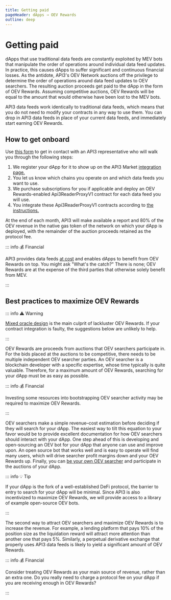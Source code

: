 ```yaml
---
title: Getting paid
pageHeader: dApps → OEV Rewards
outline: deep
---
```


<PageHeader/>

# Getting paid

dApps that use traditional data feeds are constantly exploited by MEV bots that manipulate the order of operations around individual data feed updates.
In practice, this causes dApps to suffer significant and continuous financial losses.
As the antidote, API3's OEV Network auctions off the privilege to determine the order of operations around data feed updates to OEV searchers.
The resulting auction proceeds get paid to the dApp in the form of OEV Rewards.
Assuming competitive auctions, OEV Rewards will be equal to the amount that would otherwise have been lost to the MEV bots.

API3 data feeds work identically to traditional data feeds, which means that you do not need to modify your contracts in any way to use them.
You can drop in API3 data feeds in place of your current data feeds, and immediately start earning OEV Rewards.

## How to get onboard

Use [this form](https://api3dao.typeform.com/to/FHhFIL41) to get in contact with an API3 representative who will walk you through the following steps:

1. We register your dApp for it to show up on the API3 Market [integration page.](../integration/index.md#integration-information)
2. You let us know which chains you operate on and which data feeds you want to use.
3. We purchase subscriptions for you if applicable and deploy an OEV Rewards-enabled Api3ReaderProxyV1 contract for each data feed you will use.
4. You integrate these Api3ReaderProxyV1 contracts according to [the instructions.](/dapps/integration/contract-integration)

At the end of each month, API3 will make available a report and 80% of the OEV revenue in the native gas token of the network on which your dApp is deployed, with the remainder of the auction proceeds retained as the protocol fee.

::: info 💰 Financial

API3 provides data feeds [at cost](/dapps/integration/index#pricing) and enables dApps to benefit from OEV Rewards on top.
You might ask "What's the catch?"
There is none; OEV Rewards are at the expense of the third parties that otherwise solely benefit from MEV.

:::

## Best practices to maximize OEV Rewards

::: info ⚠️ Warning

[Mixed oracle design](/dapps/integration/contract-integration#mixed-oracle-design) is the main culprit of lackluster OEV Rewards.
If your contract integration is faulty, the suggestions below are unlikely to help.

:::

OEV Rewards are proceeds from auctions that OEV searchers participate in.
For the bids placed at the auctions to be competitive, there needs to be multiple independent OEV searcher parties.
An OEV searcher is a blockchain developer with a specific expertise, whose time typically is quite valuable.
Therefore, for a maximum amount of OEV Rewards, searching for your dApp must be as easy as possible.

::: info 💰 Financial

Investing some resources into bootstrapping OEV searcher activity may be required to maximize OEV Rewards.

:::

OEV searchers make a simple revenue–cost estimation before deciding if they will search for your dApp.
The easiest way to tilt this equation to your favor would be to provide excellent documentation for how OEV searchers should interact with your dApp.
One step ahead of this is developing and open-sourcing an OEV bot for your dApp that anyone can use and improve upon.
An open source bot that works well and is easy to operate will find many users, which will drive searcher profit margins down and your OEV Rewards up.
Finally, you can [be your own OEV searcher](/oev-searchers/) and participate in the auctions of your dApp.

::: info 💡 Tip

If your dApp is the fork of a well-established DeFi protocol, the barrier to entry to search for your dApp will be minimal.
Since API3 is also incentivized to maximize OEV Rewards, we will provide access to a library of example open-source OEV bots.

:::

The second way to attract OEV searchers and maximize OEV Rewards is to increase the revenue.
For example, a lending platform that pays 10% of the position size as the liquidation reward will attract more attention than another one that pays 5%.
Similarly, a perpetual derivative exchange that properly uses API3 data feeds is likely to yield a significant amount of OEV Rewards.

::: info 💰 Financial

Consider treating OEV Rewards as your main source of revenue, rather than an extra one.
Do you really need to charge a protocol fee on your dApp if you are receiving enough in OEV Rewards?

:::
